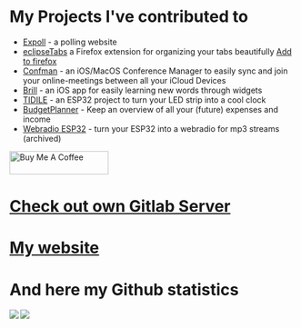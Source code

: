 # My Projects I've contributed to

- [Expoll](https://expoll.mt32.net) - a polling website
- [eclipseTabs](https://github.com/Universumgames/eclipseTabs) a Firefox extension for organizing your tabs beautifully [Add to firefox](https://addons.mozilla.org/en-US/firefox/addon/eclipsetabs/)
- [Confman](https://confman.universegame.de) - an iOS/MacOS Conference Manager to easily sync and join your online-meetings between all your iCloud Devices
- [Brill](https://brillapp.com) - an iOS app for easily learning new words through widgets
- [TIDILE](https://github.com/mt32net/TIDILE) - an ESP32 project to turn your LED strip into a cool clock
- [BudgetPlanner](https://github.com/Universumgames/BudgetPlanner) - Keep an overview of all your (future) expenses and income
- [Webradio ESP32](https://github.com/Universumgames/Webradio-ESP32) - turn your ESP32 into a webradio for mp3 streams (archived)

<a href="https://www.buymeacoffee.com/universum" target="_blank"><img src="https://cdn.buymeacoffee.com/buttons/default-orange.png" alt="Buy Me A Coffee" height="41" width="174"></a>

# [Check out own Gitlab Server](https://git.mt32.net/)

# [My website](https://universegame.de)

# And here my Github statistics

<img align="left" src="https://github-readme-stats.vercel.app/api?username=universumgames&count_private=true&show_icons=true&theme=dark&hide_rank=true&line_height=29&hide_border=true&custom_title=Universumgames+Stats&hide=prs&orgs=mt32net" />
<img align="left" src="https://github-readme-stats.vercel.app/api/top-langs/?username=universumgames&theme=dark&hide_title=true&show_icons=true&langs_count=15&line_height=29&hide_border=true&hide=dockerfile&layout=compact&orgs=mt32net" />
